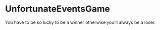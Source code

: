 # UnfortunateEventsGame
 You have to be so lucky to be a winner otherwise you'll always be a loser.
